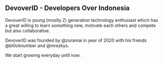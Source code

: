 DevoverID - Developers Over Indonesia
---

DevoverID is young (mostly Z) generation technology enthusiast which has a great willing to learn something new, motivate each others and compete but also collaborative.

DevoverID was founded by @zuramai in year of 2020 with his friends @bl0cknumber and @mrezkys.

We start growing everyday until now.
